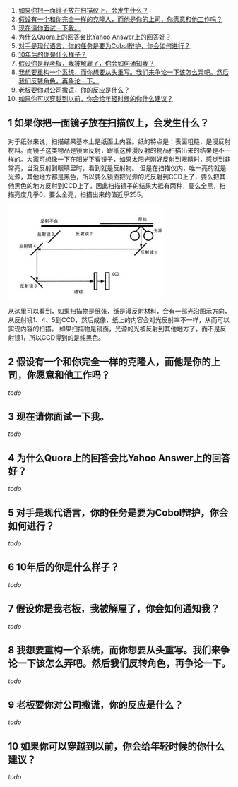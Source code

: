 1. [如果你把一面镜子放在扫描仪上，会发生什么？](#1-ru-guo-ni-ba-yi-mian-jing-zi-fang-zai-sao-miao-yi-shang-hui-fa-sheng-shen-me)
2. [假设有一个和你完全一样的克隆人，而他是你的上司，你愿意和他工作吗？](#2-jia-she-you-yi-ge-he-ni-wan-quan-yi-yang-de-ke-long-ren-er-ta-shi-ni-de-shang-si-ni-yuan-yi-he-ta-gong-zuo-ma)
3. [现在请你面试一下我。](#3-xian-zai-qing-ni-mian-shi-yi-xia-wo)
4. [为什么Quora上的回答会比Yahoo Answer上的回答好？](#4-wei-shen-me-quora-shang-de-hui-da-hui-bi-yahoo-answer-shang-de-hui-da-hao)
5. [对手是现代语言，你的任务是要为Cobol辩护，你会如何进行？](#5-dui-shou-shi-xian-dai-yu-yan-ni-de-ren-wu-shi-yao-wei-cobol-bian-hu-ni-hui-ru-he-jin-hang)
6. [10年后的你是什么样子？](#6-10-nian-hou-de-ni-shi-shen-me-yang-zi)
7. [假设你是我老板，我被解雇了，你会如何通知我？](#7-jia-she-ni-shi-wo-lao-ban-wo-bei-jie-gu-le-ni-hui-ru-he-tong-zhi-wo)
8. [我想要重构一个系统，而你想要从头重写。我们来争论一下该怎么弄吧。然后我们反转角色，再争论一下。](#8-wo-xiang-yao-zhong-gou-yi-ge-xi-tong-er-ni-xiang-yao-cong-tou-zhong-xie-wo-men-lai-zheng-lun-yi-xia-gai-zen-me-nong-ba-ran-hou-wo-men-fan-zhuan-jiao-se-zai-zheng-lun-yi-xia)
9. [老板要你对公司撒谎，你的反应是什么？](#9-lao-ban-yao-ni-dui-gong-si-sa-huang-ni-de-fan-ying-shi-shen-me)
10. [如果你可以穿越到以前，你会给年轻时候的你什么建议？](#10-ru-guo-ni-ke-yi-chuan-yue-dao-yi-qian-ni-hui-gei-nian-qing-shi-hou-de-ni-shen-me-jian-yi)

## 1 如果你把一面镜子放在扫描仪上，会发生什么？

对于纸张来说，扫描结果基本上是纸面上内容。纸的特点是：表面粗糙，是漫反射材料。而镜子这类物品是镜面反射，跟纸这种漫反射的物品扫描出来的结果是不一样的。大家可想像一下在阳光下看镜子，如果太阳光刚好反射到眼睛时，感觉到非常亮，当没反射到眼睛里时，看到就是反射物。    但是在扫描仪内，唯一亮的就是光源，其他地方都是黑色，所以要么镜面把光源的光反射到CCD上了，要么把其他黑色的地方反射到CCD上了，因此扫描镜子的结果大抵有两种，要么全黑，扫描亮度几乎0，要么全亮，扫描出来的值近乎255。

![](./images/scanner.jpg)

从这里可以看到，如果扫描物是纸张，纸是漫反射材料，会有一部光沿图示方向，从反射镜1、4、5到CCD，然后成像，纸上的内容会对光反射率不一样，从而可以实现内容的扫描。    如果扫描物是镜面，光源的光被反射到其他地方了，而不是反射镜1，所以CCD得到的是纯黑色。

## 2 假设有一个和你完全一样的克隆人，而他是你的上司，你愿意和他工作吗？
*todo*
## 3 现在请你面试一下我。
*todo*
## 4 为什么Quora上的回答会比Yahoo Answer上的回答好？
*todo*
## 5 对手是现代语言，你的任务是要为Cobol辩护，你会如何进行？
*todo*
## 6 10年后的你是什么样子？
*todo*
## 7 假设你是我老板，我被解雇了，你会如何通知我？
*todo*
## 8 我想要重构一个系统，而你想要从头重写。我们来争论一下该怎么弄吧。然后我们反转角色，再争论一下。
*todo*
## 9 老板要你对公司撒谎，你的反应是什么？
*todo*
## 10 如果你可以穿越到以前，你会给年轻时候的你什么建议？
*todo*